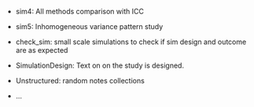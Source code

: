 - sim4: All methods comparison with ICC
- sim5: Inhomogeneous variance pattern study
- check_sim: small scale simulations to check if sim design and outcome are as expected
- SimulationDesign: Text on on the study is designed.


- Unstructured: random notes collections
- ...
